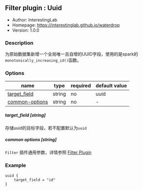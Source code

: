 ## Filter plugin : Uuid

* Author: InterestingLab
* Homepage: https://interestinglab.github.io/waterdrop
* Version: 1.0.0

### Description

为原始数据集新增一个全局唯一且自增的UUID字段，使用的是spark的`monotonically_increasing_id()`函数。

### Options

| name | type | required | default value |
| --- | --- | --- | --- |
| [target_field](#target_field-string) | string | no | uuid |
| [common-options](#common-options-string)| string | no | - |


##### target_field [string]

存储uuid的目标字段，若不配置默认为`uuid`

##### common options [string]

`Filter` 插件通用参数，详情参照 [Filter Plugin](/zh-cn/v1/configuration/filter-plugin)


### Example

```
uuid {
    target_field = "id"
}
```